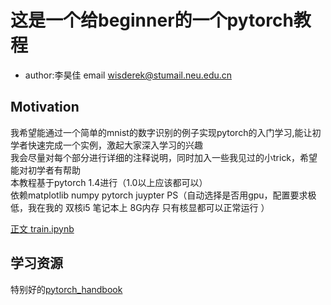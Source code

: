 # 这是一个给beginner的一个pytorch教程
* author:李昊佳 email wisderek@stumail.neu.edu.cn  
## Motivation
我希望能通过一个简单的mnist的数字识别的例子实现pytorch的入门学习,能让初学者快速完成一个实例，激起大家深入学习的兴趣     
我会尽量对每个部分进行详细的注释说明，同时加入一些我见过的小trick，希望能对初学者有帮助   
本教程基于pytorch 1.4进行（1.0以上应该都可以）  
依赖matplotlib numpy pytorch  juypter
PS（自动选择是否用gpu，配置要求极低，我在我的 双核i5 笔记本上 8G内存 只有核显都可以正常运行 ）

[正文 train.ipynb](train.ipynb)

## 学习资源  
特别好的[pytorch_handbook](https://github.com/zergtant/pytorch-handbook)
